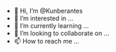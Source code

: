 - 👋 Hi, I’m @Kunberantes
- 👀 I’m interested in ...
- 🌱 I’m currently learning ...
- 💞️ I’m looking to collaborate on ...
- 📫 How to reach me ...

<!---
Kunberantes/Kunberantes is a ✨ special ✨ repository because its `README.md` (this file) appears on your GitHub profile.
You can click the Preview link to take a look at your changes.
--->
